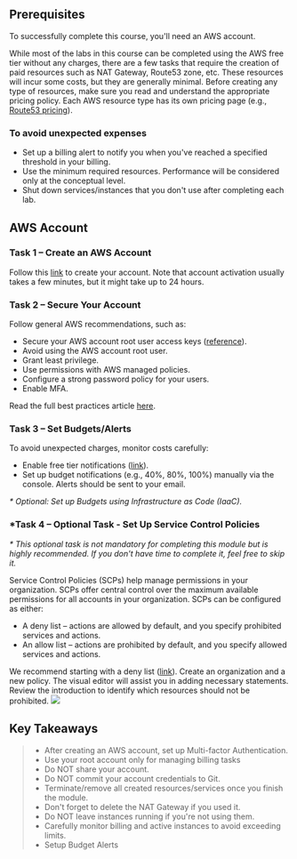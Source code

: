 ## Prerequisites

To successfully complete this course, you'll need an AWS account.

While most of the labs in this course can be completed using the AWS free tier without any charges, 
there are a few tasks that require the creation of paid resources such as NAT Gateway, Route53 zone, etc. 
These resources will incur some costs, but they are generally minimal. 
Before creating any type of resources, make sure you read and understand the appropriate pricing policy. 
Each AWS resource type has its own pricing page (e.g., [Route53 pricing](https://aws.amazon.com/route53/pricing/)). 

### To avoid unexpected expenses 
- Set up a billing alert to notify you when you've reached a specified threshold in your billing. 
- Use the minimum required resources. Performance will be considered only at the conceptual level.
- Shut down services/instances that you don't use after completing each lab.


## AWS Account

### Task 1 – Create an AWS Account

Follow this [link](https://aws.amazon.com/premiumsupport/knowledge-center/create-and-activate-aws-account/) to create your account. Note that account activation usually takes a few minutes, but it might take up to 24 hours.

### Task 2 – Secure Your Account

Follow general AWS recommendations, such as:
- Secure your AWS account root user access keys ([reference](https://docs.aws.amazon.com/IAM/latest/UserGuide/getting-started_create-admin-group.html)).
- Avoid using the AWS account root user.
- Grant least privilege.
- Use permissions with AWS managed policies.
- Configure a strong password policy for your users.
- Enable MFA.

Read the full best practices article [here](https://docs.aws.amazon.com/IAM/latest/UserGuide/best-practices.html).

### Task 3 – Set Budgets/Alerts

To avoid unexpected charges, monitor costs carefully:
- Enable free tier notifications ([link](https://docs.aws.amazon.com/awsaccountbilling/latest/aboutv2/tracking-free-tier-usage.html)).
- Set up budget notifications (e.g., 40%, 80%, 100%) manually via the console. Alerts should be sent to your email.

_* Optional: Set up Budgets using Infrastructure as Code (IaaC)._

### *Task 4 – Optional Task - Set Up Service Control Policies

_* This optional task is not mandatory for completing this module but is highly recommended. If you don't have time to complete it, feel free to skip it._

Service Control Policies (SCPs) help manage permissions in your organization. SCPs offer central control over the maximum available permissions for all accounts in your organization. SCPs can be configured as either:
- A deny list – actions are allowed by default, and you specify prohibited services and actions.
- An allow list – actions are prohibited by default, and you specify allowed services and actions.

We recommend starting with a deny list ([link](https://docs.aws.amazon.com/organizations/latest/userguide/orgs_manage_policies_scps_strategies.html#orgs_policies_denylist)). Create an organization and a new policy. The visual editor will assist you in adding necessary statements. Review the introduction to identify which resources should not be prohibited.
![](SCP.png)

## Key Takeaways

> - After creating an AWS account, set up Multi-factor Authentication.
> - Use your root account only for managing billing tasks
> - Do NOT share your account.
> - Do NOT commit your account credentials to Git.
> - Terminate/remove all created resources/services once you finish the module.
> - Don't forget to delete the NAT Gateway if you used it.
> - Do NOT leave instances running if you're not using them.
> - Carefully monitor billing and active instances to avoid exceeding limits.
> - Setup Budget Alerts
